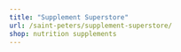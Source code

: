 ```yaml
---
title: "Supplement Superstore"
url: /saint-peters/supplement-superstore/
shop: nutrition supplements
---
```


